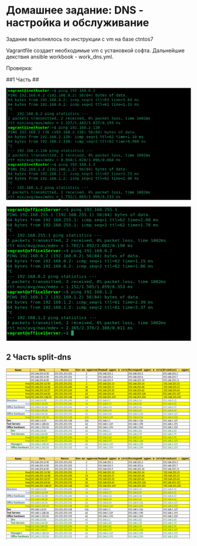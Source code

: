 # Домашнее задание: DNS - настройка и обслуживание

Задание выполнялось по инструкции с vm на базе ctntos7

Vagrantfile создает необходимые vm с установкой софта. Дальнейшие декствия ansible workbook - work_dns.yml.

Проверка:

##1 Часть ##

![Image alt](https://github.com/AlexndrVakulenko/homework19/blob/main/01_ping_from_inetrouter.png)


![Image alt](https://github.com/AlexndrVakulenko/homework19/blob/main/02_ping_from_office1Server.png)




## 2 Часть split-dns ##


![Image alt](https://github.com/AlexndrVakulenko/homework19/blob/main/Network.png)


![Image alt](https://github.com/AlexndrVakulenko/homework19/blob/main/Network.png)